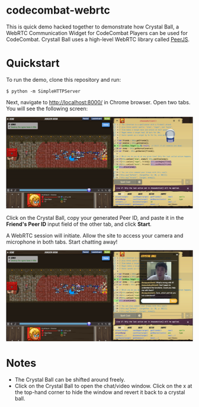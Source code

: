 codecombat-webrtc
=================

This is quick demo hacked together to demonstrate how Crystal Ball, a WebRTC Communication Widget for CodeCombat Players can be used for CodeCombat. Crystall Ball uses a high-level WebRTC library called [PeerJS](http://peerjs.com/).

Quickstart
==

To run the demo, clone this repository and run:

    $ python -m SimpleHTTPServer

Next, navigate to [http://localhost:8000/]([http://localhost:8000/) in Chrome browser. Open two tabs. You will see the following screen:

![screenshot-1](img/screenshot-1.png)

Click on the Crystal Ball, copy your generated Peer ID, and paste it in the **Friend's Peer ID** input field of the other tab, and click **Start**. 

A WebRTC session will initiate. Allow the site to access your camera and microphone in both tabs. Start chatting away!

![screenshot-2](img/screenshot-2.png)

Notes
== 

- The Crystal Ball can be shifted around freely.
- Click on the Crystal Ball to open the chat/video window. Click on the x at the top-hand corner to hide the window and revert it back to a crystal ball.
